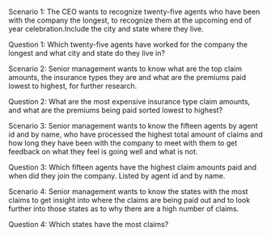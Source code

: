 Scenario 1:
The CEO wants to recognize twenty-five agents who have been with the company the longest, to recognize them at the upcoming end of year celebration.Include the city and state where they live.

Question 1:
Which twenty-five agents have worked for the company the longest and what city and state do they live in?




Scenario 2:
Senior management wants to know what are the top claim amounts, the insurance types they are and what are the premiums paid lowest to highest, for further research.

Question 2:
What are the most expensive insurance type claim amounts, and what are the premiums being paid sorted lowest to highest?




Scenario 3:
Senior management wants to know the fifteen agents by agent id and by name, who have processed the highest total amount of claims and how long they have been with the company to meet with them to get feedback on what they feel is going well and what is not.

Question 3:
Which fifteen agents have the highest claim amounts paid and when did they join the company. Listed by agent id and by name.



Scenario 4:
Senior management wants to know the states with the most claims to get insight into where the claims are being paid out and to look further into those states as to why there are a high number of claims.

Question 4:
Which states have the most claims?


